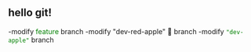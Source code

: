 ## hello git!

-modify <span style="color:green">feature</span> branch
-modify "dev-red-apple" 🍎​ branch
-modify <code style="color : green">"dev-apple"</code> branch
